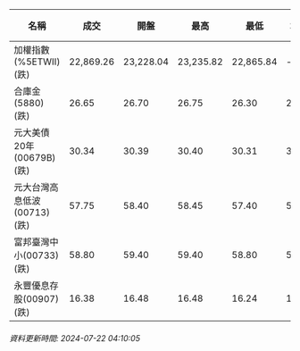 | 名稱 | 成交 | 開盤 | 最高 | 最低 | 均價 | 成交金額(億) | 昨收 | 漲跌幅 | 漲跌 | 總量 | 昨量 | 振幅 |
| -------- | -------- | -------- | -------- |-------- | -------- | -------- |-------- |-------- |-------- | -------- | -------- |-------- |
|加權指數(%5ETWII) (跌)|22,869.26|23,228.04|23,235.82|22,865.84|-|5,393.08|23,398.47|2.26%|529.21|11,203,842|0|1.58%|
|合庫金(5880) (跌)|26.65|26.70|26.75|26.30|26.51|3.67|26.80|0.56%|0.15|13,849|15,356|1.68%|
|元大美債20年(00679B) (跌)|30.34|30.39|30.40|30.31|30.36|17.41|30.39|0.16%|0.05|57,363|52,376|0.30%|
|元大台灣高息低波(00713) (跌)|57.75|58.40|58.45|57.40|57.78|14.89|58.65|1.53%|0.90|25,776|10,671|1.79%|
|富邦臺灣中小(00733) (跌)|58.80|59.40|59.40|58.80|59.07|0.962|59.55|1.26%|0.75|1,629|2,046|1.01%|
|永豐優息存股(00907) (跌)|16.38|16.48|16.48|16.24|16.36|0.555|16.58|1.21%|0.20|3,390|3,380|1.45%|
###### 資料更新時間: 2024-07-22 04:10:05